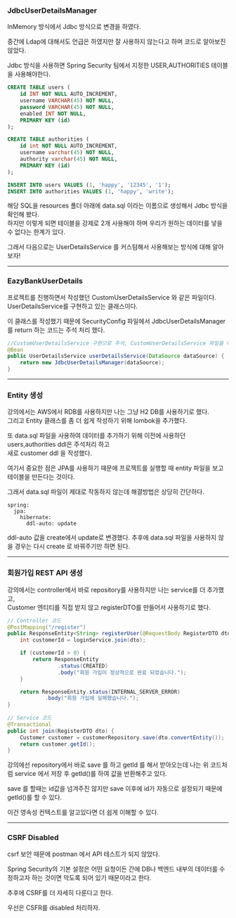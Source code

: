 ### JdbcUserDetailsManager

InMemory 방식에서 Jdbc 방식으로 변경을 하였다.

중간에 Ldap에 대해서도 언급은 하였지만 잘 사용하지 않는다고 하며 코드로 알아보진 않았다.

Jdbc 방식을 사용하면 Spring Security 팀에서 지정한 USER,AUTHORITIES 테이블을 사용해야한다.

```sql
CREATE TABLE users (
    id INT NOT NULL AUTO_INCREMENT,
    username VARCHAR(45) NOT NULL,
    password VARCHAR(45) NOT NULL,
    enabled INT NOT NULL,
    PRIMARY KEY (id)
);

CREATE TABLE authorities (
    id int NOT NULL AUTO_INCREMENT,
    username varchar(45) NOT NULL,
    authority varchar(45) NOT NULL,
    PRIMARY KEY (id)
);

INSERT INTO users VALUES (1, 'happy', '12345', '1');
INSERT INTO authorities VALUES (1, 'happy', 'write');
```

해당 SQL을 resources 폴더 아래에 data.sql 이라는 이름으로 생성해서 Jdbc 방식을 확인해 봤다.   
하지만 이렇게 되면 테이블을 강제로 2개 사용해야 하며 우리가 원하는 데이터를 넣을 수 없다는 한계가 있다.

그래서 다음으로는 UserDetailsService 를 커스텀해서 사용해보는 방식에 대해 알아보자!

---

### EazyBankUserDetails

프로젝트를 진행하면서 작성했던 CustomUserDetailsService 와 같은 파일이다.  
UserDetailsService를 구현하고 있는 클래스이다.

이 클래스를 작성했기 때문에 SecurityConfig 파일에서 JdbcUserDetailsManager 를 return 하는 코드는 주석 처리 했다.

```java
//CustomUserDetailsService 구현으로 주석, CustomUserDetailsService 파일을 여기에 작성하지 않아도 작동하는게 신기했다.
@Bean
public UserDetailsService userDetailsService(DataSource dataSource) {
    return new JdbcUserDetailsManager(dataSource);
}
```

----

### Entity 생성

강의에서는 AWS에서 RDB를 사용하지만 나는 그냥 H2 DB를 사용하기로 했다.   
그리고 Entity 클래스를 좀 더 쉽게 작성하기 위해 lombok을 추가했다.

또 data.sql 파일을 사용하여 데이터를 추가하기 위해 이전에 사용하던 users,authorities ddl은 주석처리 하고  
새로 customer ddl 을 작성했다.

여기서 중요한 점은 JPA를 사용하기 때문에 프로젝트를 실행할 때 entity 파일을 보고 테이블을 만든다는 것이다.

그래서 data.sql 파일이 제대로 작동하지 않는데 해결방법은 상당히 간단하다.   
```properties
spring:
  jpa:
    hibernate:
      ddl-auto: update
```

ddl-auto 값을 create에서 update로 변경했다. 추후에 data.sql 파일을 사용하지 않을 경우는 다시 create 로 바꿔주기만 하면 된다.

----

### 회원가입 REST API 생성

강의에서는 controller에서 바로 repository를 사용하지만 나는 service를 더 추가했고,   
Customer 엔티티를 직접 받지 않고 registerDTO를 만들어서 사용하기로 했다.

```java
// Controller 코드
@PostMapping("/register")
public ResponseEntity<String> registerUser(@RequestBody RegisterDTO dto) {
    int customerId = loginService.join(dto);

    if (customerId > 0) {
        return ResponseEntity
                .status(CREATED)
                .body("회원 가입이 정상적으로 완료 되었습니다.");
    }

    return ResponseEntity.status(INTERNAL_SERVER_ERROR)
            .body("회원 가입에 실패했습니다.");
}
    
// Service 코드
@Transactional
public int join(RegisterDTO dto) {
    Customer customer = customerRepository.save(dto.convertEntity());
    return customer.getId();
}
```

강의에선 repository에서 바로 save 를 하고 getId 를 해서 받아오는데 나는 위 코드처럼
service 에서 저장 후 getId()를 하여 값을 반환해주고 있다.

save 를 할때는 id값을 넘겨주진 않지만 save 이후에 id가 자동으로 설정되기 때문에 getId()를 할 수 있다.

이건 영속성 컨텍스트를 알고있다면 더 쉽게 이해할 수 있다.

---

### CSRF Disabled

csrf 보안 때문에 postman 에서 API 테스트가 되지 않았다.

Spring Security의 기본 설정은 어떤 요청이든 간에
DB나 백엔드 내부의 데이터를 수정하고자 하는 것이면
막도록 되어 있기 때문이라고 한다.

추후에 CSRF를 더 자세히 다룬다고 한다.

우선은 CSFR를 disabled 처리하자.